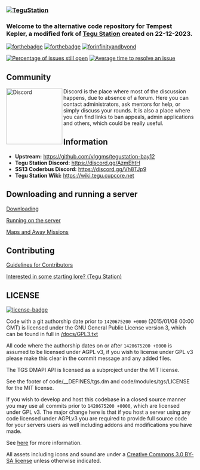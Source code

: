 ### [![TeguStation](.github/assets/tegustation.png)](#)
### Welcome to the alternative code repository for **Tempest Kepler**, a modified fork of [Tegu Station](https://github.com/vlggms/tegustation-bay12) created on 22-12-2023.

[![forthebadge](https://forthebadge.com/images/badges/built-with-resentment.svg)](#) [![forthebadge](https://forthebadge.com/images/badges/contains-tasty-spaghetti-code.svg)](#) [![forinfinityandbyond](https://user-images.githubusercontent.com/5211576/29499758-4efff304-85e6-11e7-8267-62919c3688a9.gif)](https://www.reddit.com/r/SS13/comments/5oplxp/what_is_the_main_problem_with_byond_as_an_engine/dclbu1a)

[![Percentage of issues still open](https://isitmaintained.com/badge/open/vlggms/tegustation-kepler.svg)](https://isitmaintained.com/project/vlggms/tegustation-kepler "Percentage of issues still open")
[![Average time to resolve an issue](https://isitmaintained.com/badge/resolution/vlggms/tegustation-kepler.svg)](https://isitmaintained.com/project/vlggms/tegustation-kepler "Average time to resolve an issue")

## Community
[<img src=".github/assets/discord.png" alt="Discord" width="150" align="left">](https://discord.gg/BpyNcW7KT5)
Discord is the place where most of the discussion happens, due to absence of a forum. Here you can contact administrators, ask mentors for help, or simply discuss your rounds. It is also a place where you can find links to ban appeals, admin applications and others, which could be really useful.

## Information
* **Upstream:** https://github.com/vlggms/tegustation-bay12
* **Tegu Station Discord:** https://discord.gg/AzmEhtH
* **SS13 Coderbus Discord:** https://discord.gg/Vh8TJp9
* **Tegu Station Wiki:** https://wiki.tegu.cupcore.net

## Downloading and running a server
[Downloading](.github/DOWNLOADING.md)

[Running on the server](.github/RUNNING_A_SERVER.md)

[Maps and Away Missions](.github/MAPS_AND_AWAY_MISSIONS.md)

## Contributing
[Guidelines for Contributors](.github/CONTRIBUTING.md)

[Interested in some starting lore? (Tegu Station)](https://docs.google.com/document/d/1WlDu4edglrRkD9RNPiSE8do2b_Uoas5UkfMRUteRCX8)

## LICENSE
[![license-badge](https://www.gnu.org/graphics/agplv3-155x51.png)](https://www.gnu.org/licenses/agpl-3.0.html)

Code with a git authorship date prior to `1420675200 +0000` (2015/01/08 00:00 GMT) is licensed under the GNU General Public License version 3, which can be found in full in [/docs/GPL3.txt](/docs/GPL3.txt)

All code where the authorship dates on or after `1420675200 +0000` is assumed to be licensed under AGPL v3, if you wish to license under GPL v3 please make this clear in the commit message and any added files.

The TGS DMAPI API is licensed as a subproject under the MIT license.

See the footer of code/__DEFINES/tgs.dm and code/modules/tgs/LICENSE for the MIT license.

If you wish to develop and host this codebase in a closed source manner you may use all commits prior to `1420675200 +0000`, which are licensed under GPL v3.  The major change here is that if you host a server using any code licensed under AGPLv3 you are required to provide full source code for your servers users as well including addons and modifications you have made.

See [here](https://www.gnu.org/licenses/why-affero-gpl.html) for more information.

All assets including icons and sound are under a [Creative Commons 3.0 BY-SA license](https://creativecommons.org/licenses/by-sa/3.0/) unless otherwise indicated.
